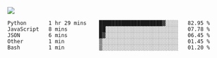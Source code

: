 

<!--
**cwzsquare/cwzsquare** is a ✨ _special_ ✨ repository because its `README.md` (this file) appears on your GitHub profile.

Here are some ideas to get you started:

- 🔭 I’m currently working on ...
- 🌱 I’m currently learning ...
- 👯 I’m looking to collaborate on ...
- 🤔 I’m looking for help with ...
- 💬 Ask me about ...
- 📫 How to reach me: ...
- 😄 Pronouns: ...
- ⚡ Fun fact: ...
-->
![](https://github-readme-stats.vercel.app/api?username=cwzsquare)



<!--START_SECTION:waka-->
```text
Python       1 hr 29 mins    ████████████████████▓░░░░   82.95 % 
JavaScript   8 mins          ██░░░░░░░░░░░░░░░░░░░░░░░   07.78 % 
JSON         6 mins          █▓░░░░░░░░░░░░░░░░░░░░░░░   06.45 % 
Other        1 min           ▒░░░░░░░░░░░░░░░░░░░░░░░░   01.45 % 
Bash         1 min           ▒░░░░░░░░░░░░░░░░░░░░░░░░   01.20 % 
```
<!--END_SECTION:waka-->
